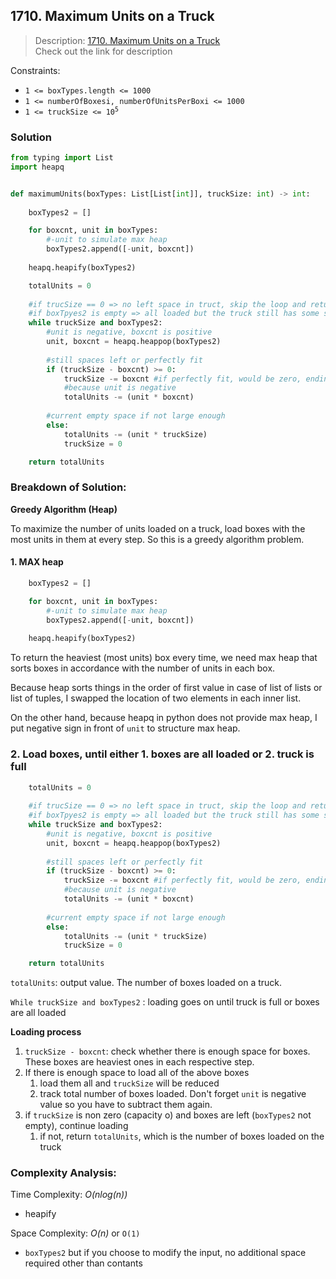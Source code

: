 ## 1710. Maximum Units on a Truck
 
>Description: [1710. Maximum Units on a Truck](https://leetcode.com/problems/maximum-units-on-a-truck/description/)\
Check out the link for description

Constraints:

- `1 <= boxTypes.length <= 1000`
- `1 <= numberOfBoxesi, numberOfUnitsPerBoxi <= 1000`
- <code>1 <= truckSize <= 10<sup>5</sup></code> 


### Solution

```python
from typing import List
import heapq


def maximumUnits(boxTypes: List[List[int]], truckSize: int) -> int:
    
    boxTypes2 = []

    for boxcnt, unit in boxTypes:
        #-unit to simulate max heap
        boxTypes2.append([-unit, boxcnt])
    
    heapq.heapify(boxTypes2)

    totalUnits = 0
    
    #if trucSize == 0 => no left space in truct, skip the loop and return current totalUnits loaded
    #if boxTpyes2 is empty => all loaded but the truck still has some spaces left, skip the loop return current totalUnits loaded
    while truckSize and boxTypes2:
        #unit is negative, boxcnt is positive
        unit, boxcnt = heapq.heappop(boxTypes2)
        
        #still spaces left or perfectly fit
        if (truckSize - boxcnt) >= 0:
            truckSize -= boxcnt #if perfectly fit, would be zero, ending the loop
            #because unit is negative
            totalUnits -= (unit * boxcnt)
        
        #current empty space if not large enough
        else:
            totalUnits -= (unit * truckSize)
            truckSize = 0

    return totalUnits
```

### Breakdown of Solution:

**Greedy Algorithm (Heap)**

To maximize the number of units loaded on a truck, load boxes with the most units in them at every step. So this is a greedy algorithm problem.


#### 1. MAX heap

```python
    boxTypes2 = []

    for boxcnt, unit in boxTypes:
        #-unit to simulate max heap
        boxTypes2.append([-unit, boxcnt])
    
    heapq.heapify(boxTypes2)
```

To return the heaviest (most units) box every time, we need max heap that sorts boxes in accordance with the number of units in each box.

Because heap sorts things in the order of first value in case of list of lists or list of tuples, I swapped the location of two elements in each inner list.

On the other hand, because heapq in python does not provide max heap, I put negative sign in front of `unit` to structure max heap.

### 2. Load boxes, until either 1. boxes are all loaded or 2. truck is full

```python
    totalUnits = 0
    
    #if trucSize == 0 => no left space in truct, skip the loop and return current totalUnits loaded
    #if boxTpyes2 is empty => all loaded but the truck still has some spaces left, skip the loop return current totalUnits loaded
    while truckSize and boxTypes2:
        #unit is negative, boxcnt is positive
        unit, boxcnt = heapq.heappop(boxTypes2)
        
        #still spaces left or perfectly fit
        if (truckSize - boxcnt) >= 0:
            truckSize -= boxcnt #if perfectly fit, would be zero, ending the loop
            #because unit is negative
            totalUnits -= (unit * boxcnt)
        
        #current empty space if not large enough
        else:
            totalUnits -= (unit * truckSize)
            truckSize = 0

    return totalUnits
```

`totalUnits`: output value. The number of boxes loaded on a truck.

`While truckSize and boxTypes2` : loading goes on until truck is full or boxes are all loaded

**Loading process**

1. `truckSize - boxcnt`: check whether there is enough space for boxes. These boxes are heaviest ones in each respective step.
2. If there is enough space to load all of the above boxes
    1) load them all and `truckSize` will be reduced
    2) track total number of boxes loaded. Don't forget `unit` is negative value so you have to subtract them again.
3. if `truckSize` is non zero (capacity o) and boxes are left (`boxTypes2` not empty), continue loading
    1) if not, return `totalUnits`, which is the number of boxes loaded on the truck



### Complexity Analysis:

Time Complexity: *O(nlog(n))*

- heapify

Space Complexity: *O(n)* or `O(1)`

- `boxTypes2` but if you choose to modify the input, no additional space required other than contants